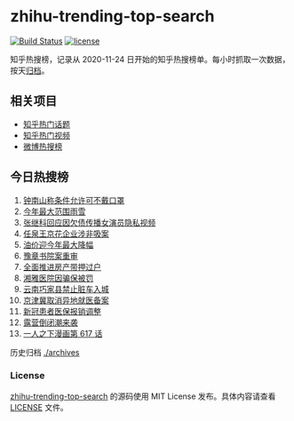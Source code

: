 # zhihu-trending-top-search

[![Build Status](https://github.com/justjavac/zhihu-trending-top-search/workflows/ci/badge.svg?branch=main)](https://github.com/justjavac/zhihu-trending-top-search/actions)
[![license](https://img.shields.io/github/license/justjavac/zhihu-trending-top-search)](https://github.com/justjavac/zhihu-trending-top-search/blob/main/LICENSE)

知乎热搜榜，记录从 2020-11-24 日开始的知乎热搜榜单。每小时抓取一次数据，按天[归档](./archives)。

## 相关项目

- [知乎热门话题](https://github.com/justjavac/zhihu-trending-hot-questions)
- [知乎热门视频](https://github.com/justjavac/zhihu-trending-hot-video)
- [微博热搜榜](https://github.com/justjavac/weibo-trending-hot-search)

## 今日热搜榜

<!-- BEGIN -->
<!-- 最后更新时间 Sat Apr 01 2023 20:11:46 GMT+0800 (China Standard Time) -->

1. [钟南山称条件允许可不戴口罩](https://www.zhihu.com/search?q=%E9%92%9F%E5%8D%97%E5%B1%B1%E7%A7%B0%E6%9D%A1%E4%BB%B6%E5%85%81%E8%AE%B8%E5%8F%AF%E4%B8%8D%E6%88%B4%E5%8F%A3%E7%BD%A9)
1. [今年最大范围雨雪](https://www.zhihu.com/search?q=%E4%BB%8A%E5%B9%B4%E6%9C%80%E5%A4%A7%E8%8C%83%E5%9B%B4%E9%9B%A8%E9%9B%AA)
1. [张继科回应因欠债传播女演员隐私视频](https://www.zhihu.com/search?q=%E5%BC%A0%E7%BB%A7%E7%A7%91%E5%9B%9E%E5%BA%94%E5%9B%A0%E6%AC%A0%E5%80%BA%E4%BC%A0%E6%92%AD%E5%A5%B3%E6%BC%94%E5%91%98%E9%9A%90%E7%A7%81%E8%A7%86%E9%A2%91)
1. [任泉王京花企业涉非吸案](https://www.zhihu.com/search?q=%E4%BB%BB%E6%B3%89%E7%8E%8B%E4%BA%AC%E8%8A%B1%E4%BC%81%E4%B8%9A%E6%B6%89%E9%9D%9E%E5%90%B8%E6%A1%88%20)
1. [油价迎今年最大降幅](https://www.zhihu.com/search?q=%E6%B2%B9%E4%BB%B7%E8%BF%8E%E4%BB%8A%E5%B9%B4%E6%9C%80%E5%A4%A7%E9%99%8D%E5%B9%85)
1. [豫章书院案重审](https://www.zhihu.com/search?q=%E8%B1%AB%E7%AB%A0%E4%B9%A6%E9%99%A2%E6%A1%88%E9%87%8D%E5%AE%A1)
1. [全面推进房产带押过户](https://www.zhihu.com/search?q=%E5%85%A8%E9%9D%A2%E6%8E%A8%E8%BF%9B%E6%88%BF%E4%BA%A7%E5%B8%A6%E6%8A%BC%E8%BF%87%E6%88%B7)
1. [湘雅医院因骗保被罚](https://www.zhihu.com/search?q=%E6%B9%98%E9%9B%85%E5%8C%BB%E9%99%A2%E5%9B%A0%E9%AA%97%E4%BF%9D%E8%A2%AB%E7%BD%9A)
1. [云南巧家县禁止脏车入城](https://www.zhihu.com/search?q=%E4%BA%91%E5%8D%97%E5%B7%A7%E5%AE%B6%E5%8E%BF%E7%A6%81%E6%AD%A2%E8%84%8F%E8%BD%A6%E5%85%A5%E5%9F%8E)
1. [京津冀取消异地就医备案](https://www.zhihu.com/search?q=%E4%BA%AC%E6%B4%A5%E5%86%80%E5%8F%96%E6%B6%88%E5%BC%82%E5%9C%B0%E5%B0%B1%E5%8C%BB%E5%A4%87%E6%A1%88)
1. [新冠患者医保报销调整](https://www.zhihu.com/search?q=%E6%96%B0%E5%86%A0%E6%82%A3%E8%80%85%E5%8C%BB%E4%BF%9D%E6%8A%A5%E9%94%80%E8%B0%83%E6%95%B4)
1. [露营倒闭潮来袭](https://www.zhihu.com/search?q=%E9%9C%B2%E8%90%A5%E5%80%92%E9%97%AD%E6%BD%AE%E6%9D%A5%E8%A2%AD)
1. [一人之下漫画第 617 话](https://www.zhihu.com/search?q=%E4%B8%80%E4%BA%BA%E4%B9%8B%E4%B8%8B%E6%BC%AB%E7%94%BB%E7%AC%AC%20617%20%E8%AF%9D)

<!-- END -->

历史归档 [./archives](./archives)

### License

[zhihu-trending-top-search](https://github.com/justjavac/zhihu-trending-top-search) 的源码使用 MIT License
发布。具体内容请查看 [LICENSE](./LICENSE) 文件。
